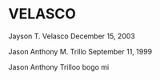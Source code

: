 # VELASCO

Jayson T. Velasco
December 15, 2003

Jason Anthony M. Trillo
September 11, 1999

Jason Anthony Trilloo
bogo mi